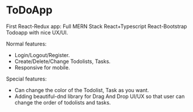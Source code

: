 # ToDoApp
First React-Redux app: Full MERN Stack React+Typescript React-Bootstrap Todoapp with nice UX/UI.

Normal features:
  + Login/Logout/Register.
  + Create/Delete/Change Todolists, Tasks.
  + Responsive for mobile.
  
Special features:
  + Can change the color of the Todolist, Task as you want.
  + Adding beautiful-dnd library for Drag And Drop UI/UX so that user can change the order of todolists and tasks.
